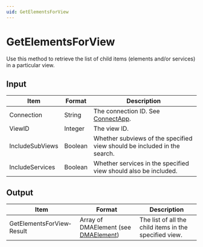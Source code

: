 ```yaml
---
uid: GetElementsForView
---
```


# GetElementsForView

Use this method to retrieve the list of child items (elements and/or services) in a particular view.

## Input

| Item            | Format  | Description                                                        |
|-----------------|---------|--------------------------------------------------------------------|
| Connection      | String  | The connection ID. See [ConnectApp](xref:ConnectApp).               |
| ViewID          | Integer | The view ID.                                                       |
| IncludeSubViews | Boolean | Whether subviews of the specified view should be included in the search.  |
| IncludeServices | Boolean | Whether services in the specified view should also be included. |

## Output

| Item | Format | Description |
|--|--|--|
| GetElementsForView­Result | Array of DMAElement (see [DMAElement](xref:DMAElement)) | The list of all the child items in the specified view. |
